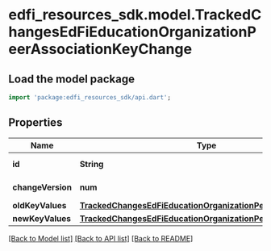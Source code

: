 # edfi_resources_sdk.model.TrackedChangesEdFiEducationOrganizationPeerAssociationKeyChange

## Load the model package
```dart
import 'package:edfi_resources_sdk/api.dart';
```

## Properties
Name | Type | Description | Notes
------------ | ------------- | ------------- | -------------
**id** | **String** | Resource identifier | [optional] 
**changeVersion** | **num** | Change version | [optional] 
**oldKeyValues** | [**TrackedChangesEdFiEducationOrganizationPeerAssociationKey**](TrackedChangesEdFiEducationOrganizationPeerAssociationKey.md) |  | [optional] 
**newKeyValues** | [**TrackedChangesEdFiEducationOrganizationPeerAssociationKey**](TrackedChangesEdFiEducationOrganizationPeerAssociationKey.md) |  | [optional] 

[[Back to Model list]](../README.md#documentation-for-models) [[Back to API list]](../README.md#documentation-for-api-endpoints) [[Back to README]](../README.md)


